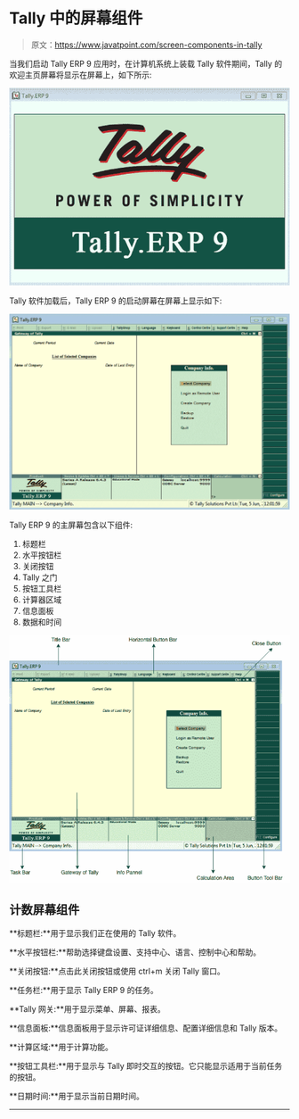 # Tally 中的屏幕组件

> 原文：<https://www.javatpoint.com/screen-components-in-tally>

当我们启动 Tally ERP 9 应用时，在计算机系统上装载 Tally 软件期间，Tally 的欢迎主页屏幕将显示在屏幕上，如下所示:

![Screen Components in Tally](img/0b098e5cb2d5cd6b899290ecb3c47118.png)

Tally 软件加载后，Tally ERP 9 的启动屏幕在屏幕上显示如下:

![Screen Components in Tally](img/d8102562b30385c0a0121d3e0af9a784.png)

Tally ERP 9 的主屏幕包含以下组件:

1.  标题栏
2.  水平按钮栏
3.  关闭按钮
4.  Tally 之门
5.  按钮工具栏
6.  计算器区域
7.  信息面板
8.  数据和时间

![Screen Components in Tally](img/a3b3cda8505697a8b37dc1636966fed0.png)

## 计数屏幕组件

**标题栏:**用于显示我们正在使用的 Tally 软件。

**水平按钮栏:**帮助选择键盘设置、支持中心、语言、控制中心和帮助。

**关闭按钮:**点击此关闭按钮或使用 ctrl+m 关闭 Tally 窗口。

**任务栏:**用于显示 Tally ERP 9 的任务。

**Tally 网关:**用于显示菜单、屏幕、报表。

**信息面板:**信息面板用于显示许可证详细信息、配置详细信息和 Tally 版本。

**计算区域:**用于计算功能。

**按钮工具栏:**用于显示与 Tally 即时交互的按钮。它只能显示适用于当前任务的按钮。

**日期时间:**用于显示当前日期时间。

* * *